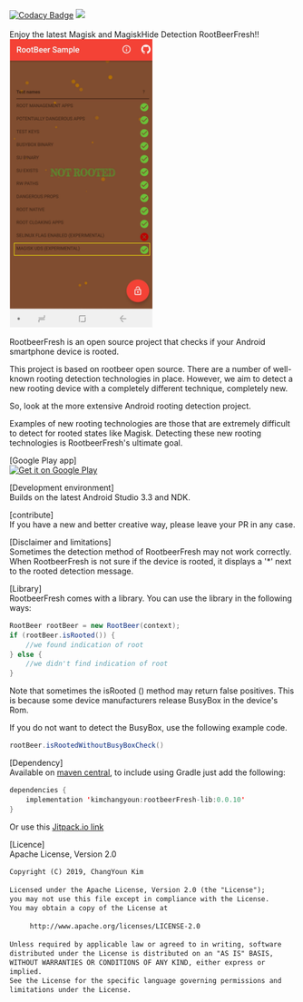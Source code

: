 [![Codacy Badge](https://api.codacy.com/project/badge/Grade/56a3e8f39388480e809caab60c5c28da)](https://www.codacy.com/app/KimChangYoun/rootbeerFresh?utm_source=github.com&amp;utm_medium=referral&amp;utm_content=KimChangYoun/rootbeerFresh&amp;utm_campaign=Badge_Grade)
<img src="https://travis-ci.org/travis-ci/travis-web.svg?branch=master">
<br/><br/>
Enjoy the latest Magisk and MagiskHide Detection RootBeerFresh!!
<br/><img src="./Magisk_UDS_Detect_UI.jpg" width="50%">

RootbeerFresh is an open source project that checks if your Android smartphone device is rooted.

This project is based on rootbeer open source.
There are a number of well-known rooting detection technologies in place.
However, we aim to detect a new rooting device with a completely different technique, completely new.

So, look at the more extensive Android rooting detection project.

Examples of new rooting technologies are those that are extremely difficult to detect for rooted states like Magisk.
Detecting these new rooting technologies is RootbeerFresh's ultimate goal.


[Google Play app]<br/>
<a href='https://play.google.com/store/apps/details?id=com.kimchangyoun.rootbeerFresh.sample&pcampaignid=MKT-Other-global-all-co-prtnr-py-PartBadge-Mar2515-1'><img alt='Get it on Google Play' src='https://play.google.com/intl/en_us/badges/images/generic/en_badge_web_generic.png' width="250"/></a>

[Development environment]<br/>
Builds on the latest Android Studio 3.3 and NDK.

[contribute]<br/>
If you have a new and better creative way, please leave your PR in any case.

[Disclaimer and limitations]<br/>
Sometimes the detection method of RootbeerFresh may not work correctly.
When RootbeerFresh is not sure if the device is rooted, it displays a '*' next to the rooted detection message.

[Library]<br/>
RootbeerFresh comes with a library.
You can use the library in the following ways:

```java
RootBeer rootBeer = new RootBeer(context);
if (rootBeer.isRooted()) {
    //we found indication of root
} else {
    //we didn't find indication of root
}
```

Note that sometimes the isRooted () method may return false positives.
This is because some device manufacturers release BusyBox in the device's Rom.

If you do not want to detect the BusyBox, use the following example code.

```java
rootBeer.isRootedWithoutBusyBoxCheck()
```

[Dependency]<br/>
Available on [maven central](https://search.maven.org/#search%7Cga%7C1%7Ca%3A%22rootbeerFresh-lib%22), to include using Gradle just add the following:

```java
dependencies {
    implementation 'kimchangyoun:rootbeerFresh-lib:0.0.10'
}
```

Or use this [Jitpack.io link](https://jitpack.io/#kimchangyoun/rootbeerFresh)

[Licence]<br/>
Apache License, Version 2.0

    Copyright (C) 2019, ChangYoun Kim

    Licensed under the Apache License, Version 2.0 (the "License");
    you may not use this file except in compliance with the License.
    You may obtain a copy of the License at

         http://www.apache.org/licenses/LICENSE-2.0

    Unless required by applicable law or agreed to in writing, software
    distributed under the License is distributed on an "AS IS" BASIS,
    WITHOUT WARRANTIES OR CONDITIONS OF ANY KIND, either express or implied.
    See the License for the specific language governing permissions and
    limitations under the License.
